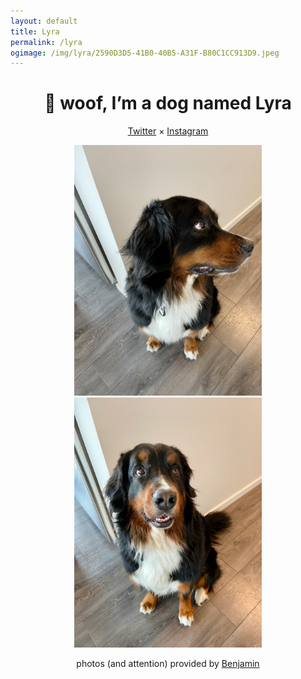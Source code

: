 ```yaml
---
layout: default
title: Lyra
permalink: /lyra
ogimage: /img/lyra/2590D3D5-41B0-40B5-A31F-B80C1CC913D9.jpeg
---
```

<center>
<h1>🐶 woof, I’m a dog named Lyra</h1>
<p><a href="https://twitter.com/lyraberner">Twitter</a> × <a href="https://instagram.com/lyraberner">Instagram</a></p>
<img src="/img/lyra/2590D3D5-41B0-40B5-A31F-B80C1CC913D9.jpeg" style="max-width:300px;" />
<img src="/img/lyra/IMG_6250.jpeg" style="max-width:300px;" />
<p>photos (and attention) provided by <a href="https://benjaminchait.net">Benjamin</a></p>
</center>
